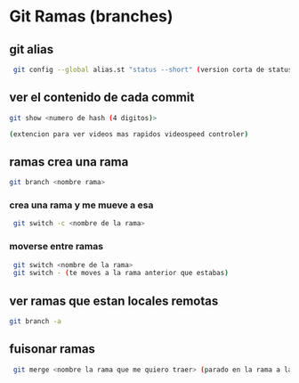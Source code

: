 # Git Ramas (branches)
## git alias
```sh
 git config --global alias.st "status --short" (version corta de status)
 ```
## ver el contenido de cada commit
 ```sh
 git show <numero de hash (4 digitos)>

 (extencion para ver videos mas rapidos videospeed controler)
 ```
 ## ramas crea una rama
 ```sh
 git branch <nombre rama>
```

 ### crea una rama y me mueve a esa
```sh
 git switch -c <nombre de la rama>
```

 ### moverse entre ramas 
```sh
 git switch <nombre de la rama>
 git switch - (te moves a la rama anterior que estabas)
 ```
## ver ramas que estan locales remotas
```sh
git branch -a
```
## fuisonar ramas
```sh
 git merge <nombre la rama que me quiero traer> (parado en la rama a la cual le quiero agregar la otra rama)
 ```
 
